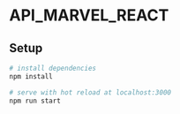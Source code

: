 # API_MARVEL_REACT

## Setup

``` bash
# install dependencies
npm install

# serve with hot reload at localhost:3000
npm run start
